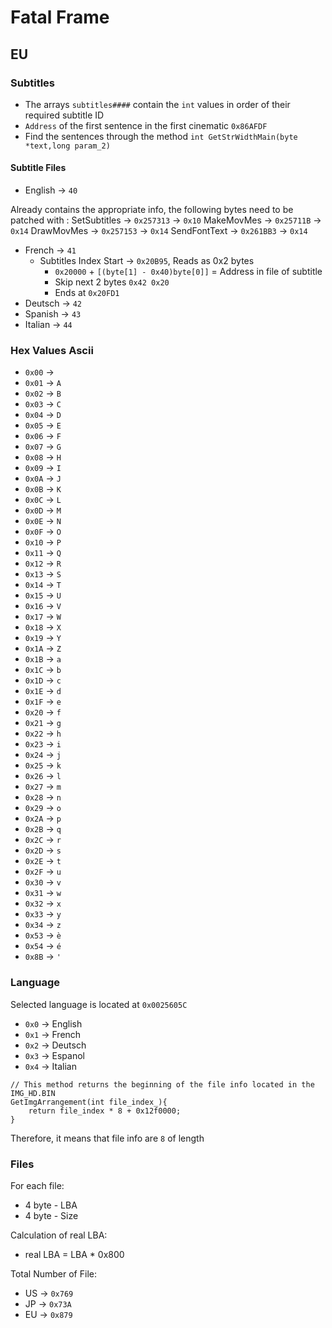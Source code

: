 # Fatal Frame

## EU
### Subtitles
* The arrays `subtitles####` contain the `int` values in order of their required subtitle ID
* `Address` of the first sentence in the first cinematic `0x86AFDF`
* Find the sentences through the method `int GetStrWidthMain(byte *text,long param_2)`

#### Subtitle Files
* English -> `40`
  
Already contains the appropriate info, the following bytes need to be patched with :
SetSubtitles 	-> `0x257313` -> `0x10`
MakeMovMes 		-> `0x25711B` -> `0x14` 
DrawMovMes 		-> `0x257153` -> `0x14`
SendFontText	-> `0x261BB3` -> `0x14`


* French -> `41`
  * Subtitles Index Start -> `0x20B95`, Reads as 0x2 bytes
    * `0x20000` + `[(byte[1] - 0x40)byte[0]]` = Address in file of subtitle
    * Skip next 2 bytes `0x42 0x20`
    * Ends at `0x20FD1`
* Deutsch -> `42`
* Spanish -> `43`
* Italian -> `44`

### Hex Values Ascii
* `0x00` -> ` `
* `0x01` -> `A`
* `0x02` -> `B`
* `0x03` -> `C`
* `0x04` -> `D`
* `0x05` -> `E`
* `0x06` -> `F`
* `0x07` -> `G`
* `0x08` -> `H`
* `0x09` -> `I`
* `0x0A` -> `J`
* `0x0B` -> `K`
* `0x0C` -> `L`
* `0x0D` -> `M`
* `0x0E` -> `N`
* `0x0F` -> `O`
* `0x10` -> `P`
* `0x11` -> `Q`
* `0x12` -> `R`
* `0x13` -> `S`
* `0x14` -> `T`
* `0x15` -> `U`
* `0x16` -> `V`
* `0x17` -> `W`
* `0x18` -> `X`
* `0x19` -> `Y`
* `0x1A` -> `Z`
* `0x1B` -> `a`
* `0x1C` -> `b`
* `0x1D` -> `c`
* `0x1E` -> `d`
* `0x1F` -> `e`
* `0x20` -> `f`
* `0x21` -> `g`
* `0x22` -> `h`
* `0x23` -> `i`
* `0x24` -> `j`
* `0x25` -> `k`
* `0x26` -> `l`
* `0x27` -> `m`
* `0x28` -> `n`
* `0x29` -> `o`
* `0x2A` -> `p`
* `0x2B` -> `q`
* `0x2C` -> `r`
* `0x2D` -> `s`
* `0x2E` -> `t`
* `0x2F` -> `u`
* `0x30` -> `v`
* `0x31` -> `w`
* `0x32` -> `x`
* `0x33` -> `y`
* `0x34` -> `z`
* `0x53` -> `è`
* `0x54` -> `é`
* `0x8B` -> `'`

### Language

Selected language is located at `0x0025605C`
* `0x0` -> English
* `0x1` -> French
* `0x2` -> Deutsch
* `0x3` -> Espanol
* `0x4` -> Italian

```
// This method returns the beginning of the file info located in the IMG_HD.BIN
GetImgArrangement(int file_index_){
    return file_index * 8 + 0x12f0000;
}
```

Therefore, it means that file info are `8` of length

### Files
For each file:
* 4 byte - LBA
* 4 byte - Size

Calculation of real LBA:
* real LBA = LBA * 0x800

Total Number of File:  
* US -> `0x769`
* JP -> `0x73A`
* EU -> `0x879`

